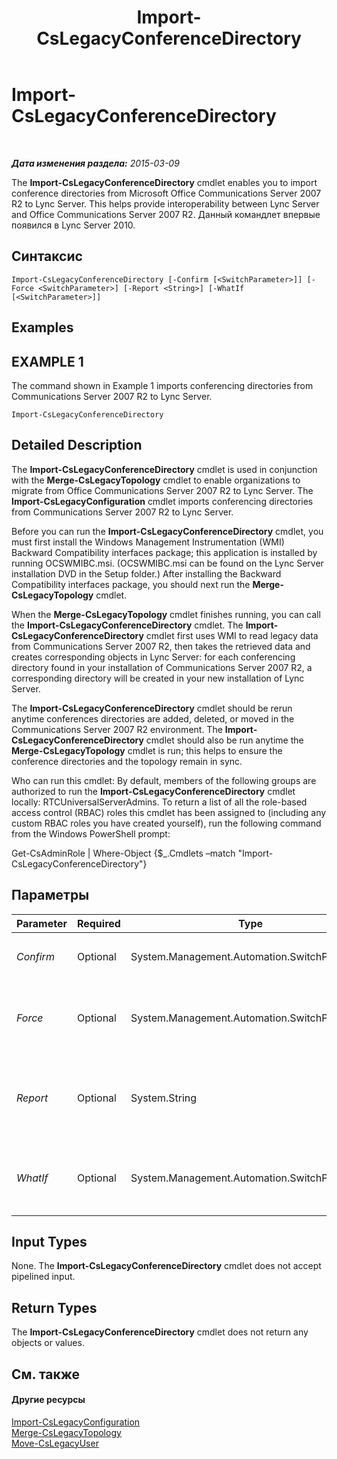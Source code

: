 ﻿---
title: Import-CsLegacyConferenceDirectory
TOCTitle: Import-CsLegacyConferenceDirectory
ms:assetid: 5ecb9bf9-cbce-48a6-966c-ecbdac59cb3a
ms:mtpsurl: https://technet.microsoft.com/ru-ru/library/Gg398418(v=OCS.15)
ms:contentKeyID: 49309915
ms.date: 05/19/2016
mtps_version: v=OCS.15
ms.translationtype: HT
---

# Import-CsLegacyConferenceDirectory

 

_**Дата изменения раздела:** 2015-03-09_

The **Import-CsLegacyConferenceDirectory** cmdlet enables you to import conference directories from Microsoft Office Communications Server 2007 R2 to Lync Server. This helps provide interoperability between Lync Server and Office Communications Server 2007 R2. Данный командлет впервые появился в Lync Server 2010.

## Синтаксис

    Import-CsLegacyConferenceDirectory [-Confirm [<SwitchParameter>]] [-Force <SwitchParameter>] [-Report <String>] [-WhatIf [<SwitchParameter>]]

## Examples

## EXAMPLE 1

The command shown in Example 1 imports conferencing directories from Communications Server 2007 R2 to Lync Server.

    Import-CsLegacyConferenceDirectory

## Detailed Description

The **Import-CsLegacyConferenceDirectory** cmdlet is used in conjunction with the **Merge-CsLegacyTopology** cmdlet to enable organizations to migrate from Office Communications Server 2007 R2 to Lync Server. The **Import-CsLegacyConfiguration** cmdlet imports conferencing directories from Communications Server 2007 R2 to Lync Server.

Before you can run the **Import-CsLegacyConferenceDirectory** cmdlet, you must first install the Windows Management Instrumentation (WMI) Backward Compatibility interfaces package; this application is installed by running OCSWMIBC.msi. (OCSWMIBC.msi can be found on the Lync Server installation DVD in the Setup folder.) After installing the Backward Compatibility interfaces package, you should next run the **Merge-CsLegacyTopology** cmdlet.

When the **Merge-CsLegacyTopology** cmdlet finishes running, you can call the **Import-CsLegacyConferenceDirectory** cmdlet. The **Import-CsLegacyConferenceDirectory** cmdlet first uses WMI to read legacy data from Communications Server 2007 R2, then takes the retrieved data and creates corresponding objects in Lync Server: for each conferencing directory found in your installation of Communications Server 2007 R2, a corresponding directory will be created in your new installation of Lync Server.

The **Import-CsLegacyConferenceDirectory** cmdlet should be rerun anytime conferences directories are added, deleted, or moved in the Communications Server 2007 R2 environment. The **Import-CsLegacyConferenceDirectory** cmdlet should also be run anytime the **Merge-CsLegacyTopology** cmdlet is run; this helps to ensure the conference directories and the topology remain in sync.

Who can run this cmdlet: By default, members of the following groups are authorized to run the **Import-CsLegacyConferenceDirectory** cmdlet locally: RTCUniversalServerAdmins. To return a list of all the role-based access control (RBAC) roles this cmdlet has been assigned to (including any custom RBAC roles you have created yourself), run the following command from the Windows PowerShell prompt:

Get-CsAdminRole | Where-Object {$\_.Cmdlets –match "Import-CsLegacyConferenceDirectory"}

## Параметры


<table>
<colgroup>
<col style="width: 25%" />
<col style="width: 25%" />
<col style="width: 25%" />
<col style="width: 25%" />
</colgroup>
<thead>
<tr class="header">
<th>Parameter</th>
<th>Required</th>
<th>Type</th>
<th>Description</th>
</tr>
</thead>
<tbody>
<tr class="odd">
<td><p><em>Confirm</em></p></td>
<td><p>Optional</p></td>
<td><p>System.Management.Automation.SwitchParameter</p></td>
<td><p>Запрашивает подтверждение перед выполнением команды.</p></td>
</tr>
<tr class="even">
<td><p><em>Force</em></p></td>
<td><p>Optional</p></td>
<td><p>System.Management.Automation.SwitchParameter</p></td>
<td><p>Suppresses the display of any non-fatal error message that might occur when running the command.</p></td>
</tr>
<tr class="odd">
<td><p><em>Report</em></p></td>
<td><p>Optional</p></td>
<td><p>System.String</p></td>
<td><p>Enables you to specify a file path for the log file created when the cmdlet runs. For example: -Report &quot;C:\Logs\ImportDirectories.html&quot;</p></td>
</tr>
<tr class="even">
<td><p><em>WhatIf</em></p></td>
<td><p>Optional</p></td>
<td><p>System.Management.Automation.SwitchParameter</p></td>
<td><p>Описывает, что произойдет при выполнении команды без реального выполнения команды.</p></td>
</tr>
</tbody>
</table>


## Input Types

None. The **Import-CsLegacyConferenceDirectory** cmdlet does not accept pipelined input.

## Return Types

The **Import-CsLegacyConferenceDirectory** cmdlet does not return any objects or values.

## См. также

#### Другие ресурсы

[Import-CsLegacyConfiguration](import-cslegacyconfiguration.md)  
[Merge-CsLegacyTopology](merge-cslegacytopology.md)  
[Move-CsLegacyUser](move-cslegacyuser.md)


